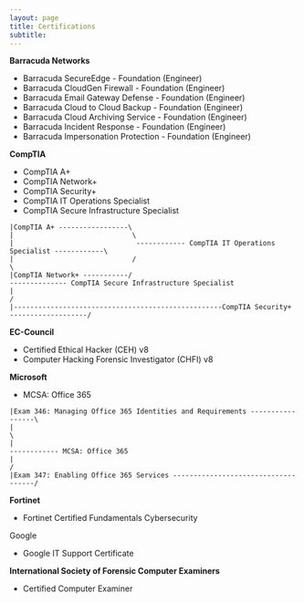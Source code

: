 ```yaml
---
layout: page
title: Certifications
subtitle: 
---
```

**Barracuda Networks**

* Barracuda SecureEdge - Foundation (Engineer)
* Barracuda CloudGen Firewall - Foundation (Engineer)
* Barracuda Email Gateway Defense - Foundation (Engineer)
* Barracuda Cloud to Cloud Backup - Foundation (Engineer)
* Barracuda Cloud Archiving Service - Foundation (Engineer)
* Barracuda Incident Response - Foundation (Engineer)
* Barracuda Impersonation Protection - Foundation (Engineer)

**CompTIA**

* CompTIA A+
* CompTIA Network+
* CompTIA Security+
* CompTIA IT Operations Specialist
* CompTIA Secure Infrastructure Specialist

~~~
|CompTIA A+ -----------------\
|                             \
|                              ------------ CompTIA IT Operations Specialist ------------\                             
|                             /                                                           \ 
|CompTIA Network+ -----------/                                                             -------------- CompTIA Secure Infrastructure Specialist 
|                                                                                         /
|---------------------------------------------------CompTIA Security+ -------------------/
~~~

**EC-Council**

* Certified Ethical Hacker (CEH) v8
* Computer Hacking Forensic Investigator (CHFI) v8

**Microsoft**

* MCSA: Office 365

~~~
|Exam 346: Managing Office 365 Identities and Requirements -----------------\
|                                                                            \
|                                                                             ------------ MCSA: Office 365
|                                                                            /
|Exam 347: Enabling Office 365 Services ------------------------------------/                                                             
~~~

**Fortinet**

* Fortinet Certified Fundamentals Cybersecurity

Google

* Google IT Support Certificate

**International Society of Forensic Computer Examiners**

* Certified Computer Examiner

